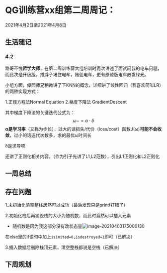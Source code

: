 # QG训练营xx组第二周周记：

2021年4月2日至2021年4月8日

## 生活随记

### 4.2

路哥不愧**哲学大师**，在第二周训练营大组培训时再次讲述了面试问我的电车问题，而此次是升级版，推胖子堵住电车，赌徒电车，更有原谅版电车散发绿光。

小组方面，倬熙师兄稍微讲了下KNN的概念，详细讲了线性回归（我喜欢简叫LR）的两种实现方式：

1.正规方程法Normal Equation	2.梯度下降法 GradientDescent

其中梯度下降法的关键迭代公式为：
$$
\omega -= \alpha\cdot\delta
$$
**α是学习率**（又称为步长），过大的话损失/代价（loss/cost）函数J(ω)**可能不会收敛**，过小的话迭代次数多，求的最优ω时间长

δ是求导项

还讲了正则化相关内容，（作为引子先讲了L1,L2范数），引出L1正则化和L2正则化

## 一周总结



## 存在问题

1.未初始化清空整栈居然可以成功（最后发现只是printf打错了）

2.初始化栈后再销毁栈的大小为随机数，而此时竟然可以插入元素

- 随机数是因为我这部分没有改状态量![image-20210403175000130](https://horacehhtbucket.oss-cn-guangzhou.aliyuncs.com/img/image-20210403175000130.png)

在else里的if语句中加上`isinited=0,isdestroyed=1`即可（已解决）

3.插入数据后删除栈顶元素，清空整栈都说是空栈（已解决）

## 下周规划



